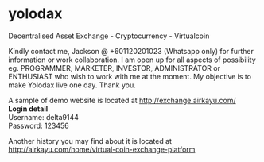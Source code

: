 # yolodax
Decentralised Asset Exchange - Cryptocurrency - Virtualcoin

Kindly contact me, Jackson @ +601120201023 (Whatsapp only) for further information or work collaboration. I am open up for all aspects of possibility eg. PROGRAMMER, MARKETER, INVESTOR, ADMINISTRATOR or ENTHUSIAST who wish to work with me at the moment. My objective is to make Yolodax live one day. Thank you.


A sample of demo website is located at http://exchange.airkayu.com/
  <br><b>Login detail</b>
  <br>Username: delta9144
  <br>Password: 123456


Another history you may find about it is located at http://airkayu.com/home/virtual-coin-exchange-platform

